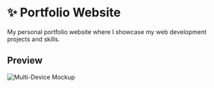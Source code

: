# ✨ Portfolio Website 

 My personal portfolio website where I showcase my web development projects and skills. 

## Preview

![Multi-Device Mockup](./src/portfolio-mockup-responsive.png)